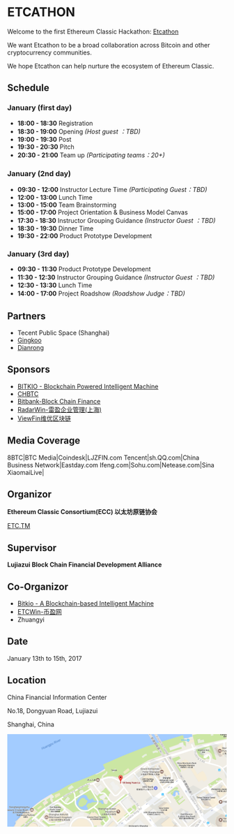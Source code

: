 
# ETCATHON

Welcome to the first Ethereum Classic Hackathon: [Etcathon](https://www.etcathon.org)

We want Etcathon to be a broad collaboration across Bitcoin and other cryptocurrency communities.

We hope Etcathon can help nurture the ecosystem of Ethereum Classic.

## Schedule

### January (first day)

- **18:00 - 18:30** Registration
- **18:30 - 19:00** Opening _(Host guest ：TBD)_
- **19:00 - 19:30** Post
- **19:30 - 20:30** Pitch
- **20:30 - 21:00** Team up _(Participating teams：20+)_

### January (2nd day)

- **09:30 - 12:00** Instructor Lecture Time _(Participating Guest：TBD)_
- **12:00 - 13:00** Lunch Time
- **13:00 - 15:00** Team Brainstorming
- **15:00 - 17:00** Project Orientation & Business Model Canvas
- **17:30 - 18:30** Instructor Grouping Guidance _(Instructor Guest ：TBD)_
- **18:30 - 19:30** Dinner Time
- **19:30 - 22:00** Product Prototype Development

### January (3rd day)

- **09:30 - 11:30** Product Prototype Development
- **11:30 - 12:30** Instructor Grouping Guidance _(Instructor Guest ：TBD)_
- **12:30 - 13:30** Lunch Time
- **14:00 - 17:00** Project Roadshow _(Roadshow Judge：TBD)_

## Partners

- Tecent Public Space (Shanghai)
- [Gingkoo](http://www.gingkoo.com)
- [Dianrong](https://www.dianrong.com)

## Sponsors

- [BITKIO - Blockchain Powered Intelligent Machine](http://bitkio.com/)
- [CHBTC](https://www.chbtc.com/)
- [Bitbank-Block Chain Finance](https://bitbank.com/)
- [RadarWin-雷盈企业管理(上海)](http://radarwin.com/)
- [ViewFin维优区块链](http://viewfin.com/)

## Media Coverage

8BTC|BTC Media|Coindesk|LJZFIN.com
Tencent|sh.QQ.com|China Business Network|Eastday.com
Ifeng.com|Sohu.com|Netease.com|Sina
XiaomaiLive|

## Organizor

**Ethereum Classic Consortium(ECC) 以太坊原链协会**

[ETC.TM](http://www.etc.tm/)

## Supervisor

**Lujiazui Block Chain Financial Development Alliance**

## Co-Organizor

- [Bitkio - A Blockchain-based Intelligent Machine ](http://bitkio.com/)
- [ETCWin-币盈网](https://www.etcwin.com/)
- Zhuangyi

## Date

January 13th to 15th, 2017

## Location

China Financial Information Center

No.18, Dongyuan Road, Lujiazui

Shanghai, China

![Location](location.png)
